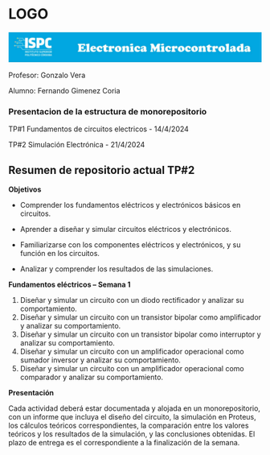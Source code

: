 # LOGO
![alt text](./rsc/visuales/LOGO.png)

Profesor: Gonzalo Vera

Alumno: Fernando Gimenez Coria
### **Presentacion de la estructura de monorepositorio**
TP#1 Fundamentos de circuitos electricos - 14/4/2024

TP#2 Simulación Electrónica - 21/4/2024

## **Resumen de repositorio actual TP#2**
 **Objetivos**

- Comprender los fundamentos eléctricos y electrónicos básicos en circuitos.

- Aprender a diseñar y simular circuitos eléctricos y electrónicos.

- Familiarizarse con los componentes eléctricos y electrónicos, y su función en
los circuitos.

- Analizar y comprender los resultados de las simulaciones.



 **Fundamentos eléctricos – Semana 1**
1. Diseñar y simular un circuito con un diodo rectificador y analizar su
comportamiento.
2. Diseñar y simular un circuito con un transistor bipolar como amplificador y
analizar su comportamiento.
3. Diseñar y simular un circuito con un transistor bipolar como interruptor y
analizar su comportamiento.
4. Diseñar y simular un circuito con un amplificador operacional como sumador
inversor y analizar su comportamiento.
5. Diseñar y simular un circuito con un amplificador operacional como
comparador y analizar su comportamiento.



 **Presentación**

Cada actividad deberá estar documentada y alojada en un monorepositorio, con un
informe que incluya el diseño del circuito, la simulación en Proteus, los cálculos
teóricos correspondientes, la comparación entre los valores teóricos y los resultados
de la simulación, y las conclusiones obtenidas.
El plazo de entrega es el correspondiente a la finalización de la semana.